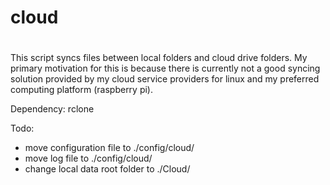 #
# cloud
#

This script syncs files between local folders and cloud drive folders.  My primary motivation for this is because there is currently not a good syncing solution provided by my cloud service providers for linux and my preferred computing platform (raspberry pi).

Dependency: rclone

Todo:
* move configuration file to ./config/cloud/
* move log file to ./config/cloud/
* change local data root folder to ./Cloud/
